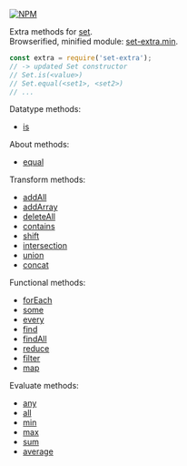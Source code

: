 [![NPM](https://nodei.co/npm/set-extra.png)](https://nodei.co/npm/set-extra/)

Extra methods for [set].<br>
Browserified, minified module: [set-extra.min].

```javascript
const extra = require('set-extra');
// -> updated Set constructor
// Set.is(<value>)
// Set.equal(<set1>, <set2>)
// ...
```

Datatype methods:
- [is](https://www.npmjs.com/package/set-is)

About methods:
- [equal](https://www.npmjs.com/package/set-equal)

Transform methods:
- [addAll](https://www.npmjs.com/package/set-addall)
- [addArray](https://www.npmjs.com/package/set-addarray)
- [deleteAll](https://www.npmjs.com/package/set-deleteall)
- [contains](https://www.npmjs.com/package/set-contains)
- [shift](https://www.npmjs.com/package/set-shift)
- [intersection](https://www.npmjs.com/package/set-intersection)
- [union](https://www.npmjs.com/package/set-unionto)
- [concat](https://www.npmjs.com/package/set-concat)

Functional methods:
- [forEach](https://www.npmjs.com/package/set-foreach)
- [some](https://www.npmjs.com/package/set-some)
- [every](https://www.npmjs.com/package/set-every)
- [find](https://www.npmjs.com/package/set-find)
- [findAll](https://www.npmjs.com/package/set-findall)
- [reduce](https://www.npmjs.com/package/set-reduce)
- [filter](https://www.npmjs.com/package/set-filterto)
- [map](https://www.npmjs.com/package/set-mapto)

Evaluate methods:
- [any](https://www.npmjs.com/package/set-any)
- [all](https://www.npmjs.com/package/set-all)
- [min](https://www.npmjs.com/package/set-min)
- [max](https://www.npmjs.com/package/set-max)
- [sum](https://www.npmjs.com/package/set-sum)
- [average](https://www.npmjs.com/package/set-average)


[set]: https://developer.mozilla.org/en-US/docs/Web/JavaScript/Reference/Global_Objects/Set
[set-extra.min]: https://www.npmjs.com/package/set-extra.min
